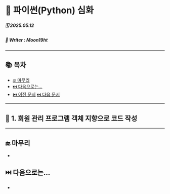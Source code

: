 # 🧩 파이썬(Python) 심화

##### 🗓️ 2025.05.12
##### 📝 Writer : Moon19ht

---

## 📚 목차


- [🔚 마무리](#-마무리)
- [⏭️ 다음으로는...](#️-다음으로는)
- [⏮️ 이전 문서](./0509%20정리.md) [⏭️ 다음 문서](./0513%20정리.md)

---

## 📌 1. 회원 관리 프로그램 객체 지향으로 코드 작성



---

## 🔚 마무리
- 

## ⏭️ 다음으로는...
- 
